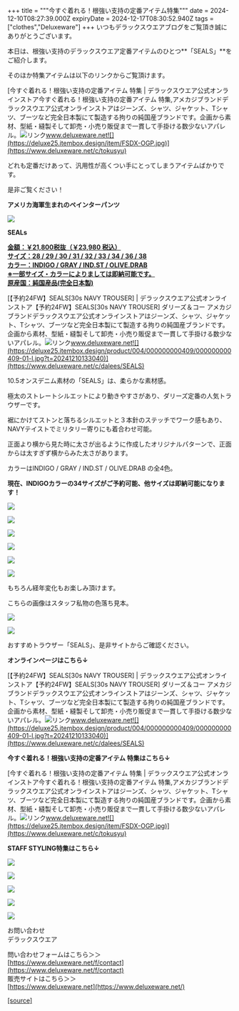 +++
title = """今すぐ着れる！根強い支持の定番アイテム特集"""
date = 2024-12-10T08:27:39.000Z
expiryDate = 2024-12-17T08:30:52.940Z
tags = ["clothes","Deluxeware"]
+++
いつもデラックスウエアブログをご覧頂き誠にありがとうございます。

本日は、根強い支持のデラックスウエア定番アイテムのひとつ**「SEALS」**をご紹介します。

そのほか特集アイテムは以下のリンクからご覧頂けます。

[今すぐ着れる！根強い支持の定番アイテム 特集 | デラックスウエア公式オンラインストア今すぐ着れる！根強い支持の定番アイテム 特集,アメカジブランドデラックスウエア公式オンラインストアはジーンズ、シャツ、ジャケット、Tシャツ、ブーツなど完全日本製にて製造する拘りの純国産ブランドです。企画から素材、型紙・縫製そして卸売・小売り販促まで一貫して手掛ける数少ないアパレル。![リンク](https://c.stat100.ameba.jp/ameblo/symbols/v3.20.0/svg/gray/editor_link.svg)www.deluxeware.net![](https://deluxe25.itembox.design/item/FSDX-OGP.jpg)](https://www.deluxeware.net/c/tokusyu)

どれも定番だけあって、汎用性が高くつい手にとってしまうアイテムばかりです。

是非ご覧ください！

**アメリカ海軍生まれのペインターパンツ**

**[![](https://stat.ameba.jp/user_images/20241210/16/deluxeware/4c/41/j/o1199159815519969513.jpg)](https://stat.ameba.jp/user_images/20241210/16/deluxeware/4c/41/j/o1199159815519969513.jpg)**

**SEALs**

**[金額：￥21,800税抜（￥23,980 税込）](https://www.deluxeware.net/c/dalees/SEALS)  
[サイズ：28 / 29 / 30 / 31 / 32 / 33 / 34 / 36 / 38](https://www.deluxeware.net/c/dalees/SEALS)  
[カラー：INDIGO / GRAY / IND.ST / OLIVE.DRAB](https://www.deluxeware.net/c/dalees/SEALS)  
[※一部サイズ・カラーによりましては即納可能です。](https://www.deluxeware.net/c/dalees/SEALS)  
[原産国：純国産品(完全日本製)](https://www.deluxeware.net/c/dalees/SEALS)**

[【予約24FW】SEALS\[30s NAVY TROUSER\] | デラックスウエア公式オンラインストア【予約24FW】SEALS\[30s NAVY TROUSER\] ダリーズ＆コー アメカジブランドデラックスウエア公式オンラインストアはジーンズ、シャツ、ジャケット、Tシャツ、ブーツなど完全日本製にて製造する拘りの純国産ブランドです。企画から素材、型紙・縫製そして卸売・小売り販促まで一貫して手掛ける数少ないアパレル。![リンク](https://c.stat100.ameba.jp/ameblo/symbols/v3.20.0/svg/gray/editor_link.svg)www.deluxeware.net![](https://deluxe25.itembox.design/product/004/000000000409/000000000409-01-l.jpg?t=20241210133040)](https://www.deluxeware.net/c/dalees/SEALS)

10.5オンスデニム素材の「SEALS」は、柔らかな素材感。

極太のストレートシルエットにより動きやすさがあり、ダリーズ定番の人気トラウザーです。

裾にかけてストンと落ちるシルエットと３本針のステッチでワーク感もあり、NAVYテイストでミリタリー寄りにも着合わせ可能。

正面より横から見た時に太さが出るように作成したオリジナルパターンで、正面からは太すぎず横からみた太さがあります。

カラーはINDIGO / GRAY / IND.ST / OLIVE.DRAB の全4色。

**現在、INDIGOカラーの34サイズがご予約可能、他サイズは即納可能になります！**

[![](https://stat.ameba.jp/user_images/20241210/16/deluxeware/d9/b9/j/o1199159815519969500.jpg)](https://stat.ameba.jp/user_images/20241210/16/deluxeware/d9/b9/j/o1199159815519969500.jpg)

[![](https://stat.ameba.jp/user_images/20241210/16/deluxeware/10/9b/j/o1199159815519969524.jpg)](https://stat.ameba.jp/user_images/20241210/16/deluxeware/10/9b/j/o1199159815519969524.jpg)

[![](https://stat.ameba.jp/user_images/20241210/16/deluxeware/17/a4/j/o1199159815519969518.jpg)](https://stat.ameba.jp/user_images/20241210/16/deluxeware/17/a4/j/o1199159815519969518.jpg)

[![](https://stat.ameba.jp/user_images/20241210/16/deluxeware/4c/41/j/o1199159815519969513.jpg)](https://stat.ameba.jp/user_images/20241210/16/deluxeware/4c/41/j/o1199159815519969513.jpg)

[![](https://stat.ameba.jp/user_images/20241210/16/deluxeware/eb/99/j/o1199159815519969527.jpg)](https://stat.ameba.jp/user_images/20241210/16/deluxeware/eb/99/j/o1199159815519969527.jpg)

[![](https://stat.ameba.jp/user_images/20241210/16/deluxeware/15/2c/j/o1199159815519969506.jpg)](https://stat.ameba.jp/user_images/20241210/16/deluxeware/15/2c/j/o1199159815519969506.jpg)

もちろん経年変化もお楽しみ頂けます。

こちらの画像はスタッフ私物の色落ち見本。

[![](https://stat.ameba.jp/user_images/20241210/16/deluxeware/27/d9/j/o0800119915519972978.jpg)](https://stat.ameba.jp/user_images/20241210/16/deluxeware/27/d9/j/o0800119915519972978.jpg)

![](https://deluxe25.itembox.design/product/004/000000000409/000000000409-01-l.jpg?t=20241210133040)

おすすめトラウザー「SEALS」、是非サイトからご確認ください。

**オンラインページはこちら↓**

[【予約24FW】SEALS\[30s NAVY TROUSER\] | デラックスウエア公式オンラインストア【予約24FW】SEALS\[30s NAVY TROUSER\] ダリーズ＆コー アメカジブランドデラックスウエア公式オンラインストアはジーンズ、シャツ、ジャケット、Tシャツ、ブーツなど完全日本製にて製造する拘りの純国産ブランドです。企画から素材、型紙・縫製そして卸売・小売り販促まで一貫して手掛ける数少ないアパレル。![リンク](https://c.stat100.ameba.jp/ameblo/symbols/v3.20.0/svg/gray/editor_link.svg)www.deluxeware.net![](https://deluxe25.itembox.design/product/004/000000000409/000000000409-01-l.jpg?t=20241210133040)](https://www.deluxeware.net/c/dalees/SEALS)

**今すぐ着れる！根強い支持の定番アイテム 特集はこちら↓**

[今すぐ着れる！根強い支持の定番アイテム 特集 | デラックスウエア公式オンラインストア今すぐ着れる！根強い支持の定番アイテム 特集,アメカジブランドデラックスウエア公式オンラインストアはジーンズ、シャツ、ジャケット、Tシャツ、ブーツなど完全日本製にて製造する拘りの純国産ブランドです。企画から素材、型紙・縫製そして卸売・小売り販促まで一貫して手掛ける数少ないアパレル。![リンク](https://c.stat100.ameba.jp/ameblo/symbols/v3.20.0/svg/gray/editor_link.svg)www.deluxeware.net![](https://deluxe25.itembox.design/item/FSDX-OGP.jpg)](https://www.deluxeware.net/c/tokusyu)

**STAFF STYLING特集はこちら↓**

[![](https://stat.ameba.jp/user_images/20241205/11/deluxeware/42/a2/j/o1200050015517935293.jpg?caw=800)](https://www.deluxeware.net/f/styling)

[![](https://stat.ameba.jp/user_images/20241116/16/deluxeware/4a/05/j/o1200050015510661447.jpg?caw=800)](https://www.deluxeware.net/c/deluxeware/D-26)

[![](https://stat.ameba.jp/user_images/20240315/15/deluxeware/04/7f/j/o0800026015413271803.jpg?caw=800)](https://www.instagram.com/deluxeware/?hl=ja)

[![](https://stat.ameba.jp/user_images/20220415/12/deluxeware/3b/ce/j/o0800026015103175481.jpg?caw=800)](https://www.deluxeware.net/f/headstore)

[![](https://stat.ameba.jp/user_images/20220415/12/deluxeware/d7/c6/j/o0800026015103175487.jpg?caw=800)](https://www.deluxeware.net/)

お問い合わせ  
デラックスウエア

問い合わせフォームはこちら＞＞  
[https://www.deluxeware.net/f/contact](https://www.deluxeware.net/f/contact)  
販売サイトはこちら＞＞  
[https://www.deluxeware.net](https://www.deluxeware.net/)

[[source]](https://ameblo.jp/deluxeware/entry-12878144196.html)
